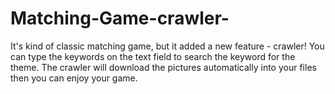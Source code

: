 # Matching-Game-crawler-

It's kind of classic matching game, but it added a new feature - crawler! You can type the keywords on the text field to search the keyword for the theme. 
The crawler will download the pictures automatically into your files then you can enjoy your game. 
